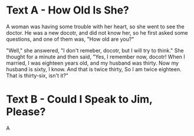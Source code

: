 # Text A - How Old Is She?

A woman was having some trouble with her heart, so she went to see the doctor. He was a new docotr, and did not know her, so he first asked some questions, and one of them was, "How old are you?"

"Well," she answered, "I don't remeber, docotr, but I will try to think." She thought for a minute and then said, "Yes, I remember now, docotr! When I married, I was eighteen years old, and my husband was thirty. Now my husband is sixty, I know. And that is twice thirty, So I am twice eighteen. That is thirty-six, isn't it?"

# Text B - Could I Speak to Jim, Please?

A